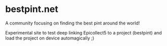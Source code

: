 bestpint.net
========

A community focusing on finding the best pint around the world!

Experimental site to test deep linking Epicollect5 to a project (bestpint) and load the project on device automagically ;)


